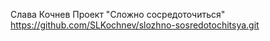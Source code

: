 Слава Кочнев Проект "Сложно сосредоточиться" https://github.com/SLKochnev/slozhno-sosredotochitsya.git
